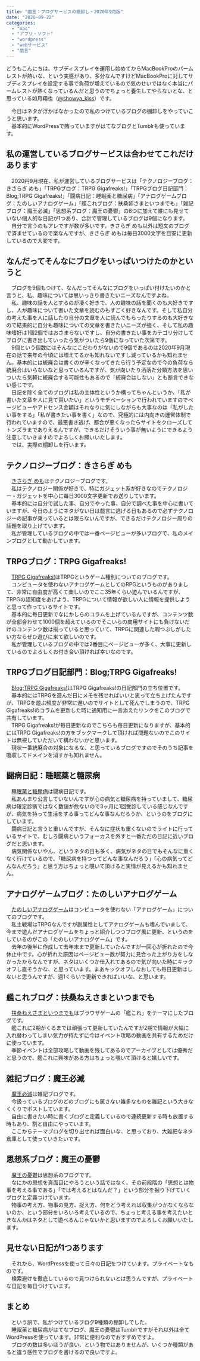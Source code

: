 ```yaml
---
title: "戯言：ブログサービスの棚卸し・2020年9月版"
date: "2020-09-22"
categories: 
  - "mac"
  - "アプリ・ソフト"
  - "wordpress"
  - "webサービス"
  - "戯言"
---
```


どうもこんにちは、サブディスプレイを運用し始めてからMacBookProのパームレストが熱いな、という実感があり、多分なんですけどMacBookProに対してサブディスプレイを設定する事で負荷が増えているので気のせいではなく本当にパームレストが熱くなっているんだと思うのでちょっと養生してやらないとな、と思っている如月翔也（[@showya\_kiss](http://twitter.com/showya_kiss)）です。  
  
　今日はネタが浮かばなかったので私のつけているブログの棚卸しをやっていこうと思います。  
　基本的にWordPressで賄っていますがはてなブログとTumblrも使っています。  

## 私の運営しているブログサービスは合わせてこれだけあります

　2020円9月現在、私が運営しているブログサービスは「テクノロジーブログ：きさらぎ めも」「TRPGブログ：TRPG Gigafreaks!」「TRPGブログ日記部門：Blog;TRPG Gigafreaks!」「闘病日記：睡眠薬と糖尿病」「アナログゲームブログ：たのしいアナログゲーム」「艦これブログ：扶桑姉さまといつまでも」「雑記ブログ：魔王必滅」「思想系ブログ：魔王の憂鬱」の8つに加えて誰にも見せていない個人的な日記が1つあり、合計で管理しているブログは9個になります。  
　自分で言うのもアレですが数が多いです。きさらぎ めも以外は短文のブログで済ませているので楽なんですが、きさらぎ めもは毎日3000文字を目安に更新しているので大変です。  

## なんだってそんなにブログをいっぱいつけたのかというと

　ブログを9個もつけて、なんだってそんなにブログをいっぱい付けたいのかと言うと、私、趣味については思いっきり書きたいニーズなんですよね。  
　私、趣味の話を人とするのが凄く好きで、人の趣味の話を聞くのも大好きですし、人が趣味について書いた文章を読むのもすごく好きなんです。そして私自分の考えた事を人に話したり自分の文章を人に読んでもらったりするのも大好きなので結果的に自分も趣味についての文章を書きたいニーズが強く、そして私の趣味嗜好は1個2個ではおさまらないですし、自分の書きたい事をカテゴリ分けしてブログに書き出していったら気がついたら9個になっていた次第です。  
　9個という個数にはそんなにこだわりがないので9個であるのは2020年9月現在の話で来年の今頃には増えてるかも知れないですし減っているかも知れません。基本的には統廃合は書くのが辛くなってきたら行う予定なので今の負荷なら統廃合はいらないなと思っているんですが、気が向いたり洒落た分類方法を思いついたら気軽に統廃合する可能性もあるので「統廃合はしない」とも断言できない感じです。  
　日記を除く全てのブログは私の主体性というか構ってちゃんというか、「私が書いた文章を人に見て貰いたい」というモチベーションで行われていますのでページビューやアドセンス金額はそれなりに気にしながらも大事なのは「私がしたい事をする」「私が書きたい事を書く」なので、究極的には内向きの運営体制で行われていますので、最悪書き逃げ、都合が悪くなったらサイトをクローズしてトンズラまでありえるんですが、できるだけそういう事が無いようにできるよう注意していきますのでよろしくお願いいたします。  
　では、実際の棚卸しを行います。  

## テクノロジーブログ：きさらぎ めも

　[きさらぎ めも](https://techblog.show-ya.blue/)はテクノロジーブログです。  
　私はテクノロジー関係が好きで、特にガジェット系が好きなのでテクノロジー・ガジェットを中心に毎日3000文字更新でお送りしています。  
　基本的には自分で試した事、自分でやった事、自分で調べた事を中心に書いていますが、今日のようにネタがない日は戯言に逃げる日もあるので必ずテクノロジーの記事が乗っているとは限らないんですが、できるだけテクノロジー周りの話題を取り上げています。  
　私が管理しているブログの中では一番ページビューが多いブログで、私のメインブログとして動かしています。  

## TRPGブログ：TRPG Gigafreaks!

　[TRPG Gigafreaks!](https://trpg.gigafreaks.com/)はTRPGというゲーム種別についてのブログです。  
　コンピュータを使わないアナログゲームとしてのRPGというものがありまして、非常に自由度が高くて楽しいのでここ35年くらい遊んでいるんですが、TRPGの認知度をあげよう、TRPGについて情報が欲しい人に情報を提供しようと思って作っているサイトです。  
　基本的に毎日更新でなにかしらのコラムを上げているんですが、コンテンツ数が全部合わせて1000個を超えているのでそこいらの商用サイトにも負けないだけのコンテンツ数は揃っていると思っていて、TRPGに関連した暇つぶしがしたい方ならぜひ遊びに来て欲しいのです。  
　私が管理しているブログの中では2番目にページビューが多く、大事に更新しているのでよろしくお付き合い頂ければ幸いなのです。  

## TRPGブログ日記部門：Blog;TRPG Gigafreaks!

　[Blog;TRPG Gigafreaks!](https://blog.trpg.gigafreaks.com/)はTRPG Gigafreaks!の日記部門の立ち位置です。  
　基本的にはTRPGを遊んだ日にメモを残せればいいと思って立ち上げたんですが、TRPGを遊ぶ頻度が非常に遅いのでサイトとして死んでしまうので、TRPG Gigafreaks!のコラムを更新した時に通知用に一言添えたリンクをこのブログで共有しています。  
　TRPG Gigafreaks!が毎日更新なのでこちらも毎日更新になりますが、基本的にはTRPG Gigafreaks!の方をブックマークして頂ければ問題ないのでこのサイトは無視していただいて構わないかと思います。  
　現状一番統廃合の対象になるな、と思っているブログですのでそのうち記事を吸収してドメインを消すかも知れません。  

## 闘病日記：睡眠薬と糖尿病

　[睡眠薬と糖尿病](https://darktribe.hatenablog.com/)は闘病日記です。  
　私あんまり公言していないんですが心の病気と糖尿病を持っていまして、糖尿病は確定診断ではなく数値が危ないので3ヶ月に1回受診している感じなんですが、病気を持って生活をする事ってどんな事なんだろうか、というのをブログにしています。  
　闘病日記と言うと重いんですが、そんなに症状も重くないのでライトに行っているサイトで、むしろ闘病というフォーカスを外すと一番ただの日記に近いブログだと思います。  
　病気関係ないやん、というネタの日も多く、病気がネタの日でもそんなに重くなく行けているので、「糖尿病を持つってどんな事なんだろう」「心の病気ってどんなんだろう」と思う方はちょっと覗いて頂けると実情が見えるかも知れません。

## アナログゲームブログ：たのしいアナログゲーム

　[たのしいアナログゲーム](https://analoggame.gigafreaks.com/)はコンピュータを使わない「アナログゲーム」についてのブログです。  
　私主戦場はTRPGなんですが副属性としてアナログゲームも嗜んでいまして、今まで遊んだアナログゲームをちょっと紹介しつつブログ風に更新、というのをしているのがこの「たのしいアナログゲーム」です。  
　去年の後半に作成して去年末まで更新していたんですが一回心が折れたので今休止中です。心が折れた原因はページビュー数が努力に見合った上がり方をしなかったからなんですが、ネタはいくつか仕入れてあるので気が向いた時にキックオフし直そうかな、と思っています。まあキックオフしなおしても毎日更新はしないと思うんですが、週1くらいで更新できればいいな、と思います。

## 艦これブログ：扶桑ねえさまといつまでも

　[扶桑ねえさまといつまでも](https://kancolle.show-ya.blue/)はブラウザゲームの「艦これ」をテーマにしたブログです。  
　艦これに2期がくるまでは頑張って更新していたんですが2期で情報が大幅に入れ替わってしまい気力が持たずに今はイベント攻略の動画を共有するためだけに使っています。  
　季節イベントは全部攻略して動画を残してあるのでアーカイブとしては優秀だと思うので、艦これに興味がある方はちょっと覗いて頂けると嬉しいです。  

## 雑記ブログ：魔王必滅

　[魔王必滅](https://devil.show-ya.blue/)は雑記ブログです。  
　今扱っているブログのどのブログにも属さない雑多なものを雑記という大きなくくりでポストしています。  
　自由に書きたい時に書くブログと定義しているので連続更新する時も放置する時もあり、割と自由にやっています。  
　ここからテーマブログを切り出せれば面白いな、と思っており、大雑把なネタ倉庫として使っていきたいです。  

## 思想系ブログ：魔王の憂鬱

　[魔王の憂鬱](https://show-ya.tumblr.com/)は思想系のブログです。  
　なにかの思想を真面目にやろうという話ではなく、その前段階の「思想とは物事を考える事である」「では考えるとはなんだ？」という部分を掘り下げていくブログと定義つけています。  
　物事の考え方、物事の見方、捉え方、何をどう考えれば収集がつかなくならないのか、という部分をいろいろ考えているので、ちょっと考える事を考えたいときなんかはネタとして遊べるんじゃないかと思いますのでよろしくお願いいたします。  

## 見せない日記が1つあります

　それから、WordPressを使って日々の日記をつけています。プライベートなものです。  
　検索避けを徹底しているので見つけられないとは思うんですが、プライベートな日記を毎日つけています。  

## まとめ

　という訳で、私がつけているブログ9種類の棚卸しでした。  
　睡眠薬と糖尿病がはてなブログ、魔王の憂鬱はTumblrですがそれ以外は全てWordPressを使っています。非常に便利なのでおすすめですよ。  
　ブログの数は多いほうが良い、という物ではありませんが、いくつか種類があると違う感性でブログを書けるので良いですよ。
